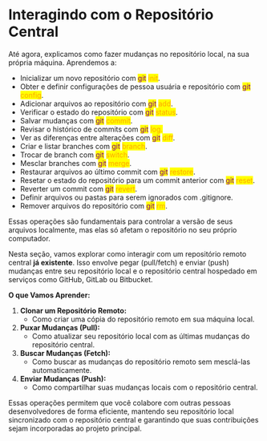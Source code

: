 # Interagindo com o Repositório Central

Até agora, explicamos como fazer mudanças no repositório local, na sua própria máquina. Aprendemos a:

* Inicializar um novo repositório com <mark style="color:purple;">git</mark> <mark style="color:orange;">init</mark>.
* Obter e definir configurações de pessoa usuária e repositório com <mark style="color:purple;">git</mark> <mark style="color:orange;">config</mark>.
* Adicionar arquivos ao repositório com <mark style="color:purple;">git</mark> <mark style="color:orange;">add</mark>.
* Verificar o estado do repositório com <mark style="color:purple;">git</mark> <mark style="color:orange;">status</mark>.
* Salvar mudanças com <mark style="color:purple;">git</mark> <mark style="color:orange;">commit</mark>.
* Revisar o histórico de commits com <mark style="color:purple;">git</mark> <mark style="color:orange;">log.</mark>
* Ver as diferenças entre alterações com <mark style="color:purple;">git</mark> <mark style="color:orange;">diff</mark>.
* Criar e listar branches com <mark style="color:purple;">git</mark> <mark style="color:orange;">branch</mark>.
* Trocar de branch com <mark style="color:purple;">git</mark> <mark style="color:orange;">switch</mark>.
* Mesclar branches com <mark style="color:purple;">git</mark> <mark style="color:orange;">merge</mark>.
* Restaurar arquivos ao último commit com <mark style="color:purple;">git</mark> <mark style="color:orange;">restore</mark>.
* Resetar o estado do repositório para um commit anterior com <mark style="color:purple;">git</mark> <mark style="color:orange;">reset</mark>.
* Reverter um commit com <mark style="color:purple;">git</mark> <mark style="color:orange;">revert</mark>.
* Definir arquivos ou pastas para serem ignorados com .gitignore.
* Remover arquivos do repositório com <mark style="color:purple;">git</mark> <mark style="color:orange;">rm</mark>.

Essas operações são fundamentais para controlar a versão de seus arquivos localmente, mas elas só afetam o repositório no seu próprio computador.

Nesta seção, vamos explorar como interagir com um repositório remoto central **já existente**. Isso envolve pegar (pull/fetch) e enviar (push) mudanças entre seu repositório local e o repositório central hospedado em serviços como GitHub, GitLab ou Bitbucket.

**O que Vamos Aprender:**

1. **Clonar um Repositório Remoto:**
   * Como criar uma cópia do repositório remoto em sua máquina local.
2. **Puxar Mudanças (Pull):**
   * Como atualizar seu repositório local com as últimas mudanças do repositório central.
3. **Buscar Mudanças (Fetch):**
   * Como buscar as mudanças do repositório remoto sem mesclá-las automaticamente.
4. **Enviar Mudanças (Push):**
   * Como compartilhar suas mudanças locais com o repositório central.

Essas operações permitem que você colabore com outras pessoas desenvolvedores de forma eficiente, mantendo seu repositório local sincronizado com o repositório central e garantindo que suas contribuições sejam incorporadas ao projeto principal.
